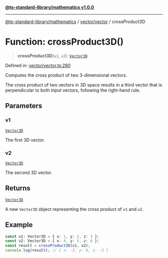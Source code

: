 [**@ts-standard-library/mathematics v1.0.0**](../../../README.md)

***

[@ts-standard-library/mathematics](../../../README.md) / [vector/vector](../README.md) / crossProduct3D

# Function: crossProduct3D()

> **crossProduct3D**(`v1`, `v2`): [`Vector3D`](../type-aliases/Vector3D.md)

Defined in: [vector/vector.ts:280](https://github.com/gabaudette/ts-stdlib/blob/ea80ba1db09c741e99f8cb19e94e5a29b81b623b/packages/mathematics/src/vector/vector.ts#L280)

Computes the cross product of two 3-dimensional vectors.

The cross product of two vectors in 3D space results in a third vector
that is perpendicular to both input vectors, following the right-hand rule.

## Parameters

### v1

[`Vector3D`](../type-aliases/Vector3D.md)

The first 3D vector.

### v2

[`Vector3D`](../type-aliases/Vector3D.md)

The second 3D vector.

## Returns

[`Vector3D`](../type-aliases/Vector3D.md)

A new `Vector3D` object representing the cross product of `v1` and `v2`.

## Example

```ts
const v1: Vector3D = { x: 1, y: 2, z: 3 };
const v2: Vector3D = { x: 4, y: 5, z: 6 };
const result = crossProduct3D(v1, v2);
console.log(result); // { x: -3, y: 6, z: -3 }
```

